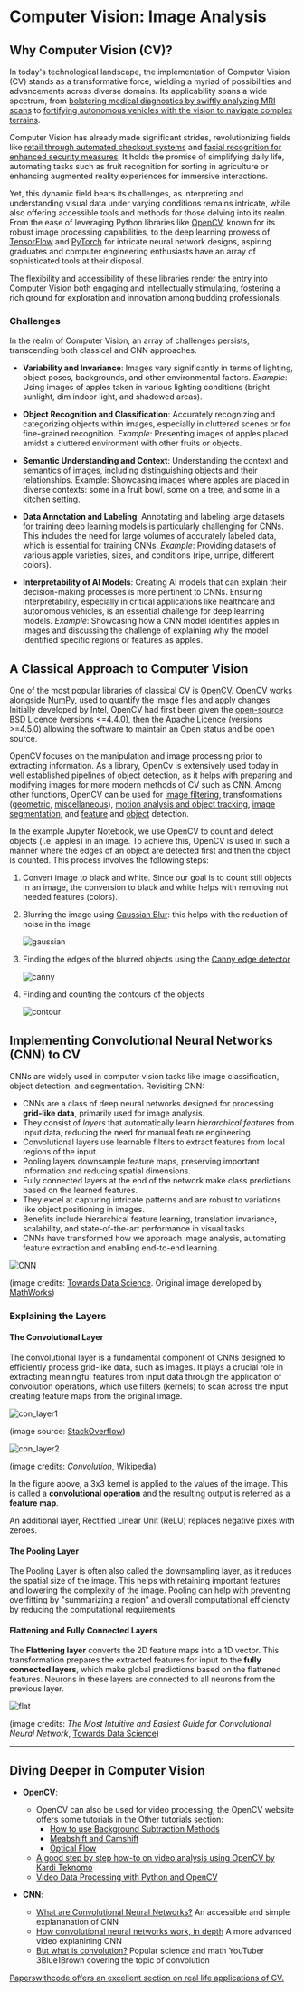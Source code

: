 # Computer Vision: Image Analysis

## Why Computer Vision (CV)?

In today's technological landscape, the implementation of Computer Vision (CV) stands as a transformative force, wielding a myriad of possibilities and advancements across diverse domains. Its applicability spans a wide spectrum, from [bolstering medical diagnostics by swiftly analyzing MRI scans](https://www.nature.com/articles/d41586-023-03482-9) to [fortifying autonomous vehicles with the vision to navigate complex terrains](https://www.nytimes.com/2023/08/21/technology/waymo-driverless-cars-san-francisco.html). 

Computer Vision has already made significant strides, revolutionizing fields like [retail through automated checkout systems](https://towardsdatascience.com/how-the-amazon-go-store-works-a-deep-dive-3fde9d9939e9) and [facial recognition for enhanced security measures](https://www.tsa.gov/news/press/factsheets/facial-recognition-technology). It holds the promise of simplifying daily life, automating tasks such as fruit recognition for sorting in agriculture or enhancing augmented reality experiences for immersive interactions. 

Yet, this dynamic field bears its challenges, as interpreting and understanding visual data under varying conditions remains intricate, while also offering accessible tools and methods for those delving into its realm. From the ease of leveraging Python libraries like [OpenCV](https://opencv.org/), known for its robust image processing capabilities, to the deep learning prowess of [TensorFlow](https://www.tensorflow.org/) and [PyTorch](https://pytorch.org/) for intricate neural network designs, aspiring graduates and computer engineering enthusiasts have an array of sophisticated tools at their disposal. 

The flexibility and accessibility of these libraries render the entry into Computer Vision both engaging and intellectually stimulating, fostering a rich ground for exploration and innovation among budding professionals.

### Challenges

In the realm of Computer Vision, an array of challenges persists, transcending both classical and CNN approaches. 

- **Variability and Invariance**: Images vary significantly in terms of lighting, object poses, backgrounds, and other environmental factors. *Example*: Using images of apples taken in various lighting conditions (bright sunlight, dim indoor light, and shadowed areas).

- **Object Recognition and Classification**: Accurately recognizing and categorizing objects within images, especially in cluttered scenes or for fine-grained recognition. *Example*: Presenting images of apples placed amidst a cluttered environment with other fruits or objects.

- **Semantic Understanding and Context**: Understanding the context and semantics of images, including distinguishing objects and their relationships. Example: Showcasing images where apples are placed in diverse contexts: some in a fruit bowl, some on a tree, and some in a kitchen setting. 

- **Data Annotation and Labeling**: Annotating and labeling large datasets for training deep learning models is particularly challenging for CNNs. This includes the need for large volumes of accurately labeled data, which is essential for training CNNs. *Example*: Providing datasets of various apple varieties, sizes, and conditions (ripe, unripe, different colors). 

- **Interpretability of AI Models**: Creating AI models that can explain their decision-making processes is more pertinent to CNNs. Ensuring interpretability, especially in critical applications like healthcare and autonomous vehicles, is an essential challenge for deep learning models. *Example*: Showcasing how a CNN model identifies apples in images and discussing the challenge of explaining why the model identified specific regions or features as apples. 

## A Classical Approach to Computer Vision

One of the most popular libraries of classical CV is [OpenCV](https://opencv.org/). OpenCV works alongside [NumPy](https://numpy.org/), used to quantify the image files and apply changes. Initially developed by Intel, OpenCV had first been given the [open-source BSD Licence](https://github.com/opencv/opencv/blob/4.4.0/LICENSE) (versions <=4.4.0), then the [Apache Licence](https://github.com/opencv/opencv/blob/master/LICENSE) (versions >=4.5.0) allowing the software to maintain an Open status and be open source.

OpenCV focuses on the manipulation and image processing prior to extracting information. As a library, OpenCv is extensively used today in well established pipelines of object detection, as it helps with preparing and modifying images for more modern methods of CV such as CNN. Among other functions, OpenCV can be used for [image filtering](https://docs.opencv.org/4.x/d4/d86/group__imgproc__filter.html), transformations ([geometric](https://docs.opencv.org/4.x/da/d54/group__imgproc__transform.html), [miscellaneous](https://docs.opencv.org/4.x/d7/d1b/group__imgproc__misc.html)), [motion analysis and object tracking](https://docs.opencv.org/4.x/d7/df3/group__imgproc__motion.html), [image segmentation](https://docs.opencv.org/4.x/d3/d47/group__imgproc__segmentation.html), and [feature](https://docs.opencv.org/4.x/dd/d1a/group__imgproc__feature.html) and [object](https://docs.opencv.org/4.x/df/dfb/group__imgproc__object.html) detection. 

In the example Jupyter Notebook, we use OpenCV to count and detect objects (i.e. apples) in an image. To achieve this, OpenCV is used in such a manner where the edges of an object are detected first and then the object is counted. This process involves the following steps:

1. Convert image to black and white. Since our goal is to count still objects in an image, the conversion to black and white helps with removing not needed features (colors). 
2. Blurring the image using [Gaussian Blur](https://en.wikipedia.org/wiki/Gaussian_blur): this helps with the reduction of noise in the image 
    
    ![gaussian](https://docs.opencv.org/4.x/gaussian.jpg)
3. Finding the edges of the blurred objects using the [Canny edge detector](https://en.wikipedia.org/wiki/Canny_edge_detector) 
    
    ![canny](https://docs.opencv.org/4.x/canny1.jpg)
4. Finding and counting the contours of the objects 
    
    ![contour](https://docs.opencv.org/4.x/approx.jpg)

## Implementing Convolutional Neural Networks (CNN) to CV

CNNs are widely used in computer vision tasks like image classification, object detection, and segmentation. Revisiting CNN:

- CNNs are a class of deep neural networks designed for processing **grid-like data**, primarily used for image analysis.
- They consist of *layers* that automatically learn *hierarchical features* from input data, reducing the need for manual feature engineering.
- Convolutional layers use learnable filters to extract features from local regions of the input.
- Pooling layers downsample feature maps, preserving important information and reducing spatial dimensions.
- Fully connected layers at the end of the network make class predictions based on the learned features.
- They excel at capturing intricate patterns and are robust to variations like object positioning in images.
- Benefits include hierarchical feature learning, translation invariance, scalability, and state-of-the-art performance in visual tasks.
- CNNs have transformed how we approach image analysis, automating feature extraction and enabling end-to-end learning.

![CNN](https://miro.medium.com/v2/resize:fit:720/format:webp/1*kkyW7BR5FZJq4_oBTx3OPQ.png)

(image credits: [Towards Data Science](https://towardsdatascience.com/convolutional-neural-networks-explained-9cc5188c4939). Original image developed by [MathWorks](https://www.mathworks.com/videos/introduction-to-deep-learning-what-are-convolutional-neural-networks--1489512765771.html))

### Explaining the Layers
#### The Convolutional Layer

The convolutional layer is a fundamental component of CNNs designed to efficiently process grid-like data, such as images. It plays a crucial role in extracting meaningful features from input data through the application of convolution operations, which use filters (kernels) to scan across the input creating feature maps from the original image.

![con_layer1](https://i.stack.imgur.com/Bxix6.png)

(image source: [StackOverflow](https://stackoverflow.com/questions/51008505/kernels-and-weights-in-convolutional-neural-networks))

![con_layer2](https://upload.wikimedia.org/wikipedia/commons/1/19/2D_Convolution_Animation.gif)

(image credits: *Convolution*, [Wikipedia](https://en.wikipedia.org/wiki/Convolution))

In the figure above, a 3x3 kernel is applied to the values of the image. This is called a **convolutional operation** and the resulting output is referred as a **feature map**.

An additional layer, Rectified Linear Unit (ReLU) replaces negative pixes with zeroes.

#### The Pooling Layer

The Pooling Layer is often also called the downsampling layer, as it reduces the spatial size of the image. This helps with retaining important features and lowering the complexity of the image. Pooling can help with preventing overfitting by "summarizing a region" and overall computational efficiencty by reducing the computational requirements.

#### Flattening and Fully Connected Layers

The **Flattening layer** converts the 2D feature maps into a 1D vector. This transformation prepares the extracted features for input to the **fully connected layers**, which make global predictions based on the flattened features. Neurons in these layers are connected to all neurons from the previous layer. 

![flat](https://miro.medium.com/v2/resize:fit:720/format:webp/1*IWUxuBpqn2VuV-7Ubr01ng.png)

(image credits: *The Most Intuitive and Easiest Guide for Convolutional Neural Network*, [Towards Data Science](https://towardsdatascience.com/the-most-intuitive-and-easiest-guide-for-convolutional-neural-network-3607be47480))

---

## Diving Deeper in Computer Vision

- **OpenCV**: 
    - OpenCV can also be used for video processing, the OpenCV website offers some tutorials in the Other tutorials section:
        - [How to use Background Subtraction Methods](https://docs.opencv.org/4.x/d3/dd5/tutorial_table_of_content_other.html)
        - [Meabshift and Camshift](https://docs.opencv.org/4.x/d7/d00/tutorial_meanshift.html)
        - [Optical Flow](https://docs.opencv.org/4.x/d4/dee/tutorial_optical_flow.html)
    - [A good step by step how-to on video analysis using OpenCV by Kardi Teknomo](https://people.revoledu.com/kardi/tutorial/Python/Video+Analysis+using+OpenCV-Python.html)
    - [Video Data Processing with Python and OpenCV](https://www.youtube.com/watch?v=AxIc-vGaHQ0)

- **CNN**:
    - [What are Convolutional Neural Networks?](https://www.youtube.com/watch?v=QzY57FaENXg) An accessible and simple explananation of CNN
    - [How convolutional neural networks work, in depth](https://www.youtube.com/watch?v=JB8T_zN7ZC0) A more advanced video explanining CNN
    - [But what is convolution?](https://www.youtube.com/watch?v=KuXjwB4LzSA) Popular science and math YouTuber 3Blue1Brown covering the topic of convolution

[Paperswithcode offers an excellent section on real life applications of CV.](https://paperswithcode.com/methods/area/computer-vision)